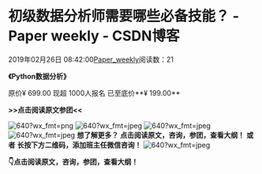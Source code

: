 
# 初级数据分析师需要哪些必备技能？ - Paper weekly - CSDN博客


2019年02月26日 08:42:00[Paper_weekly](https://me.csdn.net/c9Yv2cf9I06K2A9E)阅读数：21



**《Python数据分析》**

原价¥ 699.00
现超 1000人报名
已至底价**¥ 199.00**

**>>****点击阅读原文参团****<<**

![640?wx_fmt=png](https://ss.csdn.net/p?https://mmbiz.qpic.cn/mmbiz_png/MOv840XPG5VrzYPTNbuWFpVqRqevKlnsBVJCuT5yr1cYGTQN4qXiaJwKuOAKm7jgm9tcoR2Jyib59Uk0Qiagc1iaPQ/640?wx_fmt=png)
![640?wx_fmt=jpeg](https://ss.csdn.net/p?https://mmbiz.qpic.cn/mmbiz_jpg/MOv840XPG5VouHkl5DIbvIFBbcKjZALWz5xaKh9A3g6ibMPnYghFa4WW5G8ciaJNO6uYX3xp4fbOdEM9ia4GMENyg/640?wx_fmt=jpeg)
![640?wx_fmt=jpeg](https://ss.csdn.net/p?https://mmbiz.qpic.cn/mmbiz_jpg/MOv840XPG5VouHkl5DIbvIFBbcKjZALWcfthhYwLrUa9biajBEMBaIaeewtj9ZWfImknMnAfvbQ3aQdVeoOQyUg/640?wx_fmt=jpeg)
![640?wx_fmt=jpeg](https://ss.csdn.net/p?https://mmbiz.qpic.cn/mmbiz_jpg/MOv840XPG5VouHkl5DIbvIFBbcKjZALW0jWPTiaENHwe2qnXhM37oZfZ69UMJnSCqbeKoCds8icPTLuEiaVRNibe0w/640?wx_fmt=jpeg)
**想了解更多？**
**点击****阅读原文****，咨询，参团，查看大纲！**
**或者**
**长按下方二维码，添加****班主任微信****咨询！**
![640?wx_fmt=jpeg](https://ss.csdn.net/p?https://mmbiz.qpic.cn/mmbiz_jpg/MOv840XPG5UPLrG33Lm7d5VDXado5b7CbFklGZWhpKRtXbbt0d0fibqbLCeatatX2lpTaAzDT657MEohulgjeOg/640?wx_fmt=jpeg)

**👇点击****阅读原文****，咨询，参团，查看大纲！**


